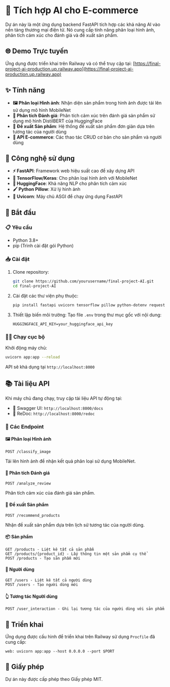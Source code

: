 # 🛒 Tích hợp AI cho E-commerce

Dự án này là một ứng dụng backend FastAPI tích hợp các khả năng AI vào nền tảng thương mại điện tử. Nó cung cấp tính năng phân loại hình ảnh, phân tích cảm xúc cho đánh giá và đề xuất sản phẩm.

## 🌐 Demo Trực tuyến

Ứng dụng được triển khai trên Railway và có thể truy cập tại:
[https://final-project-ai-production.up.railway.app](https://final-project-ai-production.up.railway.app)

## ✨ Tính năng

- **🖼️ Phân loại Hình ảnh**: Nhận diện sản phẩm trong hình ảnh được tải lên sử dụng mô hình MobileNet
- **📝 Phân tích Đánh giá**: Phân tích cảm xúc trên đánh giá sản phẩm sử dụng mô hình DistilBERT của HuggingFace
- **🎯 Đề xuất Sản phẩm**: Hệ thống đề xuất sản phẩm đơn giản dựa trên tương tác của người dùng
- **🔄 API E-commerce**: Các thao tác CRUD cơ bản cho sản phẩm và người dùng

## 🔧 Công nghệ sử dụng

- **⚡ FastAPI**: Framework web hiệu suất cao để xây dựng API
- **🧠 TensorFlow/Keras**: Cho phân loại hình ảnh với MobileNet
- **🤗 HuggingFace**: Khả năng NLP cho phân tích cảm xúc
- **🖌️ Python Pillow**: Xử lý hình ảnh
- **🚀 Uvicorn**: Máy chủ ASGI để chạy ứng dụng FastAPI

## 🚦 Bắt đầu

### 📋 Yêu cầu

- Python 3.8+
- pip (Trình cài đặt gói Python)

### 📥 Cài đặt

1. Clone repository:
   ```bash
   git clone https://github.com/yourusername/final-project-AI.git
   cd final-project-AI
   ```

2. Cài đặt các thư viện phụ thuộc:
   ```bash
   pip install fastapi uvicorn tensorflow pillow python-dotenv requests
   ```

3. Thiết lập biến môi trường:
   Tạo file `.env` trong thư mục gốc với nội dung:
   ```
   HUGGINGFACE_API_KEY=your_huggingface_api_key
   ```

### 🏃‍♂️ Chạy cục bộ

Khởi động máy chủ:
```bash
uvicorn app:app --reload
```

API sẽ khả dụng tại `http://localhost:8000`

## 📚 Tài liệu API

Khi máy chủ đang chạy, truy cập tài liệu API tự động tại:
- 📘 Swagger UI: `http://localhost:8000/docs`
- 📖 ReDoc: `http://localhost:8000/redoc`

### 🔌 Các Endpoint

#### 🖼️ Phân loại Hình ảnh
```
POST /classify_image
```
Tải lên hình ảnh để nhận kết quả phân loại sử dụng MobileNet.

#### 📝 Phân tích Đánh giá
```
POST /analyze_review
```
Phân tích cảm xúc của đánh giá sản phẩm.

#### 🎯 Đề xuất Sản phẩm
```
POST /recommend_products
```
Nhận đề xuất sản phẩm dựa trên lịch sử tương tác của người dùng.

#### 📦 Sản phẩm
```
GET /products - Liệt kê tất cả sản phẩm
GET /products/{product_id} - Lấy thông tin một sản phẩm cụ thể
POST /products - Tạo sản phẩm mới
```

#### 👥 Người dùng
```
GET /users - Liệt kê tất cả người dùng
POST /users - Tạo người dùng mới
```

#### 👆 Tương tác Người dùng
```
POST /user_interaction - Ghi lại tương tác của người dùng với sản phẩm
```

## 🚢 Triển khai

Ứng dụng được cấu hình để triển khai trên Railway sử dụng `Procfile` đã cung cấp:
```
web: uvicorn app:app --host 0.0.0.0 --port $PORT
```

## 📜 Giấy phép

Dự án này được cấp phép theo Giấy phép MIT.
